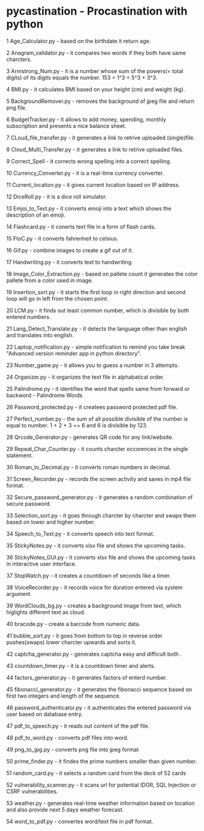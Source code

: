 # pycastination - Procastination with python

1  Age_Calculator.py - based on the birthdate it return age.
 
2  Anagram_validator.py - it compares two words if they both have same charcters.
 
3  Armstrong_Num.py - it is a number whose sum of the powers(= total digits) of its digits equals the number. 153 = 1^3 + 5^3 + 3^3.
 
4  BMI.py - it calculates BMI based on your height (cm) and weight (kg).
 
5  BackgroundRemover.py - removes the background of jpeg file and return png file.
 
6  BudgetTracker.py - it allows to add money, spending, monthly subscription and presents a nice balance sheet.
 
7  CLoud_file_transfer.py - it generates a link to retrive uploaded (single)file.
 
8  Cloud_Multi_Transfer.py - it generates a link to retrive uploaded files.
 
9  Correct_Spell - it corrects wrong spelling into a correct spelling.
 
10  Currency_Converter.py - it is a real-time currency converter.
 
11  Current_location.py - it gives current location based on IP address.
 
12  DiceRoll.py - it is a dice roll simulator.
 
13  Emjoi_to_Text.py - it converts emoji into a text which shows the description of an emoji.
 
14  Flashcard.py - it conerts text file in a form of flash cards.
 
15  FtoC.py - it converts fahrenheit to celsius.
 
16  Gif.py - combine images to create a gif out of it.
 
17  Handwriting.py - it converts text to handwriting.
 
18  Image_Color_Extraction.py - based on pallete count it generates the color pallete from a color used in image.
 
19  Insertion_sort.py - it starts the first loop in right direction and second loop will go in left from the chosen point.
 
20  LCM.py - it finds out least common number, which is divisible by both entered numbers.
 
21  Lang_Detect_Translate.py - it detects the language other than english and translates into english.
 
22  Laptop_notification.py - simple notification to remind you take break "Advanced version reminder app in python directory".
 
23  Number_game.py - it allows you to guess a number in 3 attempts.
 
24  Organizer.py - it organizes the text file in alphabatical order.
 
25  Palindrome.py - it identifies the word that spells same from forward or backword - Palindrome Words
 
26  Password_protected.py - it createes password protected pdf file.
 
27  Perfect_number.py - the sum of all possible divisible of the number is equal to number. 1 + 2 + 3 == 6 and 6 is divisible by 123.
 
28  Qrcode_Generator.py - generates QR code for any link/website.
 
29  Repeat_Char_Counter.py - it counts charcter occorences in the single statement.
 
30  Roman_to_Decimal.py - it converts roman numbers in decimal.
 
31  Screen_Recorder.py - records the screen activity and saves in mp4 file format.
 
32  Secure_password_generator.py - it generates a random combination of secure password.
 
33  Selection_sort.py - it goes through charcter by charcter and swaps them based on lower and higher number.
 
34  Speech_to_Text.py - it converts speech into text format.
 
35  StickyNotes.py - it converts xlsx file and shows the upcoming tasks.
 
36  StickyNotes_GUI.py - it converts xlsx file and shows the upcoming tasks in interactive user interface.
 
37  StopWatch.py - it creates a countdown of seconds like a timer.
 
38  VoiceRecorder.py - it records voice for duration entered via system argument
 
39  WordClouds_bg.py - creates a background image from text, which higlights different text as cloud.
 
40  bracode.py - create a barcode from numeric data.
 
41  bubble_sort.py - it goes from bottom to top in reverse order pushes(swaps) lower charcter upwards and sorts it.
 
42  captcha_generator.py - generates captcha easy and difficult both .
 
43  countdown_timer.py - it is a countdown timer and alerts.
 
44  factors_generator.py - it generates factors of enterd number.
 
45  fibonacci_generator.py - it generates the fibonacci sequence based on first two integers and length of the sequence.
 
46  password_authenticator.py - it authenticates the entered password via user based on database entry.
 
47  pdf_to_speech.py - it reads out content of the pdf file.
 
48  pdf_to_word.py - converts pdf files into word.
 
49  png_to_jpg.py - converts png file into jpeg format
 
50  prime_finder.py - it findes the prime numbers smaller than given number.
 
51  random_card.py - it selects a random card from the deck of 52 cards
 
52  vulnerability_scanner.py - it scans url for potential IDOR, SQL Injection or CSRF vulnerabilities.
 
53  weather.py - generates real-time weather information based on location and also provide next 5 days weather forecast.
 
54  word_to_pdf.py - convertes word/text file in pdf format.
 
